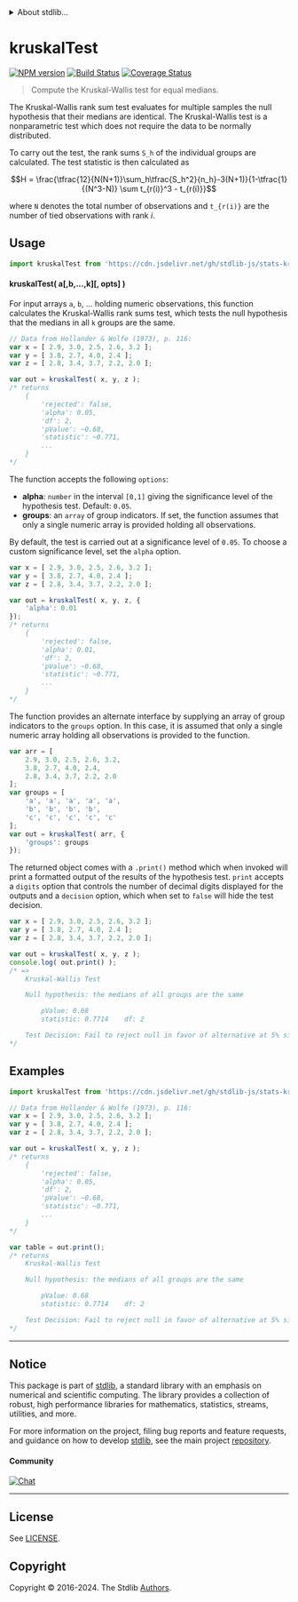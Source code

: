 <!--

@license Apache-2.0

Copyright (c) 2018 The Stdlib Authors.

Licensed under the Apache License, Version 2.0 (the "License");
you may not use this file except in compliance with the License.
You may obtain a copy of the License at

   http://www.apache.org/licenses/LICENSE-2.0

Unless required by applicable law or agreed to in writing, software
distributed under the License is distributed on an "AS IS" BASIS,
WITHOUT WARRANTIES OR CONDITIONS OF ANY KIND, either express or implied.
See the License for the specific language governing permissions and
limitations under the License.

-->


<details>
  <summary>
    About stdlib...
  </summary>
  <p>We believe in a future in which the web is a preferred environment for numerical computation. To help realize this future, we've built stdlib. stdlib is a standard library, with an emphasis on numerical and scientific computation, written in JavaScript (and C) for execution in browsers and in Node.js.</p>
  <p>The library is fully decomposable, being architected in such a way that you can swap out and mix and match APIs and functionality to cater to your exact preferences and use cases.</p>
  <p>When you use stdlib, you can be absolutely certain that you are using the most thorough, rigorous, well-written, studied, documented, tested, measured, and high-quality code out there.</p>
  <p>To join us in bringing numerical computing to the web, get started by checking us out on <a href="https://github.com/stdlib-js/stdlib">GitHub</a>, and please consider <a href="https://opencollective.com/stdlib">financially supporting stdlib</a>. We greatly appreciate your continued support!</p>
</details>

# kruskalTest

[![NPM version][npm-image]][npm-url] [![Build Status][test-image]][test-url] [![Coverage Status][coverage-image]][coverage-url] <!-- [![dependencies][dependencies-image]][dependencies-url] -->

> Compute the Kruskal-Wallis test for equal medians.

<section class="intro">

The Kruskal-Wallis rank sum test evaluates for multiple samples the null hypothesis that their medians are identical. The Kruskal-Wallis test is a nonparametric test which does not require the data to be normally distributed.

To carry out the test, the rank sums `S_h` of the individual groups are calculated. The test statistic is then calculated as

<!-- <equation class="equation" label="eq:kruskal_test_statistic" align="center" raw="H = \frac{\tfrac{12}{N(N+1)}\sum_h\tfrac{S_h^2}{n_h}-3(N+1)}{1-\tfrac{1}{(N^3-N)} \sum t_{r(i)}^3 - t_{r(i)}}" alt="Equation for the Kruskal-Wallis test statistic."> -->

```math
H = \frac{\tfrac{12}{N(N+1)}\sum_h\tfrac{S_h^2}{n_h}-3(N+1)}{1-\tfrac{1}{(N^3-N)} \sum t_{r(i)}^3 - t_{r(i)}}
```

<!-- <div class="equation" align="center" data-raw-text="H = \frac{\tfrac{12}{N(N+1)}\sum_h\tfrac{S_h^2}{n_h}-3(N+1)}{1-\tfrac{1}{(N^3-N)} \sum t_{r(i)}^3 - t_{r(i)}}" data-equation="eq:kruskal_test_statistic">
    <img src="https://cdn.jsdelivr.net/gh/stdlib-js/stdlib@e1fbdee688c5409e4cc6b0cd06d90b1cd2abd67c/lib/node_modules/@stdlib/stats/kruskal-test/docs/img/equation_kruskal_test_statistic.svg" alt="Equation for the Kruskal-Wallis test statistic.">
    <br>
</div> -->

<!-- </equation> -->

where `N` denotes the total number of observations and `t_{r(i)}` are the number of tied observations with rank _i_.

</section>

<!-- /.intro -->



<section class="usage">

## Usage

```javascript
import kruskalTest from 'https://cdn.jsdelivr.net/gh/stdlib-js/stats-kruskal-test@deno/mod.js';
```

#### kruskalTest( a\[,b,...,k]\[, opts] )

For input arrays `a`, `b`, ... holding numeric observations, this function calculates the Kruskal-Wallis rank sums test, which tests the null hypothesis that the medians in all `k` groups are the same. 

```javascript
// Data from Hollander & Wolfe (1973), p. 116:
var x = [ 2.9, 3.0, 2.5, 2.6, 3.2 ];
var y = [ 3.8, 2.7, 4.0, 2.4 ];
var z = [ 2.8, 3.4, 3.7, 2.2, 2.0 ];

var out = kruskalTest( x, y, z );
/* returns
    {
        'rejected': false,
        'alpha': 0.05,
        'df': 2,
        'pValue': ~0.68,
        'statistic': ~0.771,
        ...
    }
*/
```

The function accepts the following `options`:

-   **alpha**: `number` in the interval `[0,1]` giving the significance level of the hypothesis test. Default: `0.05`.
-   **groups**: an `array` of group indicators. If set, the function assumes that only a single numeric array is provided holding all observations.

By default, the test is carried out at a significance level of `0.05`. To choose a custom significance level, set the `alpha` option.

```javascript
var x = [ 2.9, 3.0, 2.5, 2.6, 3.2 ];
var y = [ 3.8, 2.7, 4.0, 2.4 ];
var z = [ 2.8, 3.4, 3.7, 2.2, 2.0 ];

var out = kruskalTest( x, y, z, {
    'alpha': 0.01
});
/* returns
    {
        'rejected': false,
        'alpha': 0.01,
        'df': 2,
        'pValue': ~0.68,
        'statistic': ~0.771,
        ...
    }
*/
```

The function provides an alternate interface by supplying an array of group indicators to the `groups` option. In this case, it is assumed that only a single numeric array holding all observations is provided to the function.

<!-- eslint-disable array-element-newline -->

```javascript
var arr = [
    2.9, 3.0, 2.5, 2.6, 3.2,
    3.8, 2.7, 4.0, 2.4,
    2.8, 3.4, 3.7, 2.2, 2.0
];
var groups = [
    'a', 'a', 'a', 'a', 'a',
    'b', 'b', 'b', 'b',
    'c', 'c', 'c', 'c', 'c'
];
var out = kruskalTest( arr, {
    'groups': groups
});
```

The returned object comes with a `.print()` method which when invoked will print a formatted output of the results of the hypothesis test. `print` accepts a `digits` option that controls the number of decimal digits displayed for the outputs and a `decision` option, which when set to `false` will hide the test decision.

```javascript
var x = [ 2.9, 3.0, 2.5, 2.6, 3.2 ];
var y = [ 3.8, 2.7, 4.0, 2.4 ];
var z = [ 2.8, 3.4, 3.7, 2.2, 2.0 ];

var out = kruskalTest( x, y, z );
console.log( out.print() );
/* =>
    Kruskal-Wallis Test

    Null hypothesis: the medians of all groups are the same

        pValue: 0.68
        statistic: 0.7714    df: 2

    Test Decision: Fail to reject null in favor of alternative at 5% significance level
*/
```

</section>

<!-- /.usage -->

<section class="examples">

## Examples

<!-- eslint no-undef: "error" -->

```javascript
import kruskalTest from 'https://cdn.jsdelivr.net/gh/stdlib-js/stats-kruskal-test@deno/mod.js';

// Data from Hollander & Wolfe (1973), p. 116:
var x = [ 2.9, 3.0, 2.5, 2.6, 3.2 ];
var y = [ 3.8, 2.7, 4.0, 2.4 ];
var z = [ 2.8, 3.4, 3.7, 2.2, 2.0 ];

var out = kruskalTest( x, y, z );
/* returns
    {
        'rejected': false,
        'alpha': 0.05,
        'df': 2,
        'pValue': ~0.68,
        'statistic': ~0.771,
        ...
    }
*/

var table = out.print();
/* returns
    Kruskal-Wallis Test

    Null hypothesis: the medians of all groups are the same

        pValue: 0.68
        statistic: 0.7714    df: 2

    Test Decision: Fail to reject null in favor of alternative at 5% significance level
*/
```

</section>

<!-- /.examples -->

<section class="references">

</section>

<!-- /.references -->

<!-- Section for related `stdlib` packages. Do not manually edit this section, as it is automatically populated. -->

<section class="related">

</section>

<!-- /.related -->

<!-- Section for all links. Make sure to keep an empty line after the `section` element and another before the `/section` close. -->


<section class="main-repo" >

* * *

## Notice

This package is part of [stdlib][stdlib], a standard library with an emphasis on numerical and scientific computing. The library provides a collection of robust, high performance libraries for mathematics, statistics, streams, utilities, and more.

For more information on the project, filing bug reports and feature requests, and guidance on how to develop [stdlib][stdlib], see the main project [repository][stdlib].

#### Community

[![Chat][chat-image]][chat-url]

---

## License

See [LICENSE][stdlib-license].


## Copyright

Copyright &copy; 2016-2024. The Stdlib [Authors][stdlib-authors].

</section>

<!-- /.stdlib -->

<!-- Section for all links. Make sure to keep an empty line after the `section` element and another before the `/section` close. -->

<section class="links">

[npm-image]: http://img.shields.io/npm/v/@stdlib/stats-kruskal-test.svg
[npm-url]: https://npmjs.org/package/@stdlib/stats-kruskal-test

[test-image]: https://github.com/stdlib-js/stats-kruskal-test/actions/workflows/test.yml/badge.svg?branch=main
[test-url]: https://github.com/stdlib-js/stats-kruskal-test/actions/workflows/test.yml?query=branch:main

[coverage-image]: https://img.shields.io/codecov/c/github/stdlib-js/stats-kruskal-test/main.svg
[coverage-url]: https://codecov.io/github/stdlib-js/stats-kruskal-test?branch=main

<!--

[dependencies-image]: https://img.shields.io/david/stdlib-js/stats-kruskal-test.svg
[dependencies-url]: https://david-dm.org/stdlib-js/stats-kruskal-test/main

-->

[chat-image]: https://img.shields.io/gitter/room/stdlib-js/stdlib.svg
[chat-url]: https://app.gitter.im/#/room/#stdlib-js_stdlib:gitter.im

[stdlib]: https://github.com/stdlib-js/stdlib

[stdlib-authors]: https://github.com/stdlib-js/stdlib/graphs/contributors

[umd]: https://github.com/umdjs/umd
[es-module]: https://developer.mozilla.org/en-US/docs/Web/JavaScript/Guide/Modules

[deno-url]: https://github.com/stdlib-js/stats-kruskal-test/tree/deno
[deno-readme]: https://github.com/stdlib-js/stats-kruskal-test/blob/deno/README.md
[umd-url]: https://github.com/stdlib-js/stats-kruskal-test/tree/umd
[umd-readme]: https://github.com/stdlib-js/stats-kruskal-test/blob/umd/README.md
[esm-url]: https://github.com/stdlib-js/stats-kruskal-test/tree/esm
[esm-readme]: https://github.com/stdlib-js/stats-kruskal-test/blob/esm/README.md
[branches-url]: https://github.com/stdlib-js/stats-kruskal-test/blob/main/branches.md

[stdlib-license]: https://raw.githubusercontent.com/stdlib-js/stats-kruskal-test/main/LICENSE

</section>

<!-- /.links -->
